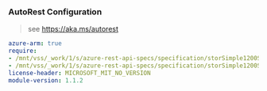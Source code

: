 ### AutoRest Configuration

> see https://aka.ms/autorest

``` yaml
azure-arm: true
require:
- /mnt/vss/_work/1/s/azure-rest-api-specs/specification/storSimple1200Series/resource-manager/readme.md
- /mnt/vss/_work/1/s/azure-rest-api-specs/specification/storSimple1200Series/resource-manager/readme.go.md
license-header: MICROSOFT_MIT_NO_VERSION
module-version: 1.1.2

```